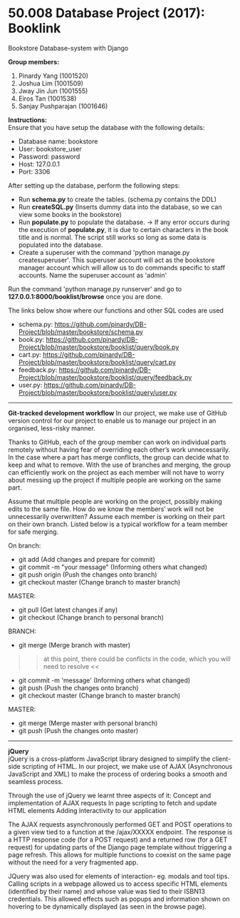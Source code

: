 # 50.008 Database Project (2017): Booklink
Bookstore Database-system with Django 

<b>Group members:</b>
1) Pinardy Yang (1001520)
2) Joshua Lim (1001509)
3) Jway Jin Jun (1001555)
4) Eiros Tan (1001538)
5) Sanjay Pushparajan (1001646)

<b>Instructions:</b> <br />
 Ensure that you have setup the database with the following details:
- Database name: bookstore
- User: bookstore_user
- Password: password
- Host: 127.0.0.1
- Port: 3306

After setting up the database, perform the following steps:

- Run <b>schema.py</b> to create the tables. (schema.py contains the DDL)
- Run <b>createSQL.py</b> (Inserts dummy data into the database, so we can view some books in the bookstore)
- Run <b>populate.py</b> to populate the database.
-> If any error occurs during the execution of <b>populate.py</b>, it is due to certain characters in the book title and is normal. The script still works so long as some data is populated into the database.
- Create a superuser with the command 'python manage.py createsuperuser'. This superuser account will act as the bookstore manager account which will allow us to do commands specific to staff accounts. Name the superuser account as 'admin'

Run the command 'python manage.py runserver' and go to <b>127.0.0.1:8000/booklist/browse</b> once you are done.

The links below show where our functions and other SQL codes are used

- schema.py: https://github.com/pinardy/DB-Project/blob/master/bookstore/schema.py
- book.py: https://github.com/pinardy/DB-Project/blob/master/bookstore/booklist/query/book.py
- cart.py: https://github.com/pinardy/DB-Project/blob/master/bookstore/booklist/query/cart.py
- feedback.py: https://github.com/pinardy/DB-Project/blob/master/bookstore/booklist/query/feedback.py
- user.py: https://github.com/pinardy/DB-Project/blob/master/bookstore/booklist/query/user.py

***
<b>Git-tracked development workflow</b>
In our project, we make use of GitHub version control for our project to enable us to manage our project in an organised, less-risky manner.

Thanks to GitHub, each of the group member can work on individual parts remotely without having fear of overriding each other’s work unnecessarily. In the case where a part has merge conflicts, the group can decide what to keep and what to remove. With the use of branches and merging, the group can efficiently work on the project as each member will not have to worry about messing up the project if multiple people are working on the same part. 

Assume that multiple people are working on the project, possibly making edits to the same file. How do we know the members’ work will not be unnecessarily overwritten? Assume each member is working on their part on their own branch. Listed below is a typical workflow for a team member for safe merging.


On branch:
  - git add <changes to files>           (Add changes and prepare for commit)
  - git commit -m "your message"    (Informing others what changed)
  - git push origin                              (Push the changes onto branch)
  - git checkout master                     (Change branch to master branch)

MASTER:
  - git pull                                          (Get latest changes if any)
  - git checkout <branch>                 (Change branch to personal branch)

BRANCH:
  - git merge <master>                     (Merge branch with master)
>> at this point, there could be conflicts in the code, which you will need to resolve <<
  - git commit -m 'message'              (Informing others what changed)
  - git push                                        (Push the changes onto branch)
  - git checkout master                     (Change branch to master branch)


MASTER:
  - git merge <branch>                   (Merge master with personal branch)
  - git push                                     (Push the changes onto master)
 
***  
<b>jQuery</b> <br />
jQuery is a cross-platform JavaScript library designed to simplify the client-side scripting of HTML. In our project, we make use of AJAX (Asynchronous JavaScript and XML) to make the process of ordering books a smooth and seamless process.

Through the use of jQuery we learnt three aspects of it:
Concept and implementation of AJAX requests
In page scripting to fetch and update HTML elements
Adding interactivity to our application

The AJAX requests asynchronously performed GET and POST operations to a given view tied to a function at the /ajax/XXXXX endpoint. The response is a HTTP response code (for a POST request) and a returned row (for a GET request) for updating parts of the Django page template without triggering a page refresh. This allows for multiple functions to coexist on the same page without the need for a very fragmented app.

JQuery was also used for elements of interaction- eg. modals and tool tips. Calling scripts in a webpage allowed us to access specific HTML elements (identified by their name) and whose value was tied to their ISBN13 credentials. This allowed effects such as popups and information shown on hovering to be dynamically displayed (as seen in the browse page).


